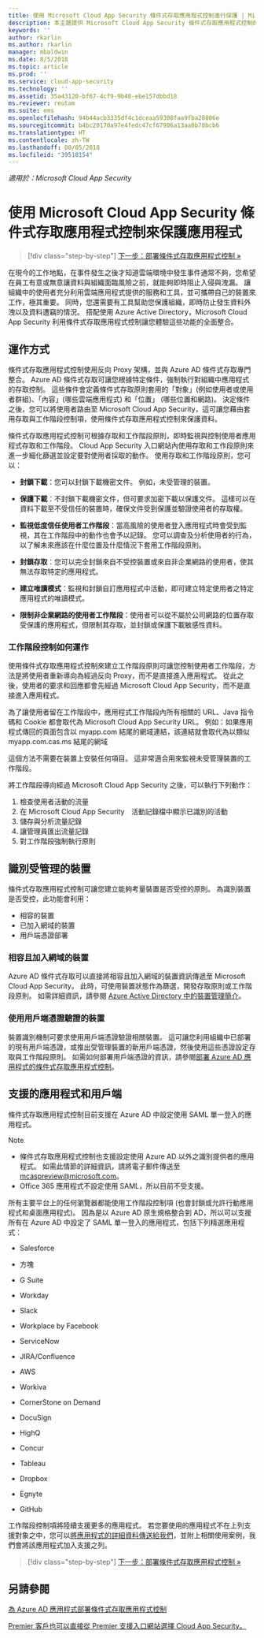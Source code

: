 ```yaml
---
title: 使用 Microsoft Cloud App Security 條件式存取應用程式控制進行保護 | Microsoft Docs
description: 本主題提供 Microsoft Cloud App Security 條件式存取應用程式控制的反向 Proxy 功能運作方式的資訊。
keywords: ''
author: rkarlin
ms.author: rkarlin
manager: mbaldwin
ms.date: 8/5/2018
ms.topic: article
ms.prod: ''
ms.service: cloud-app-security
ms.technology: ''
ms.assetid: 35a43120-bf67-4cf9-9b48-ebe157dbbd18
ms.reviewer: reutam
ms.suite: ems
ms.openlocfilehash: 94b44acb3335df4c1dceaa59308faa9fba20806e
ms.sourcegitcommit: b4bc20170a97e4fedc47cf67906a13aa0b70bcb6
ms.translationtype: HT
ms.contentlocale: zh-TW
ms.lasthandoff: 08/05/2018
ms.locfileid: "39518154"
---
```

*適用於：Microsoft Cloud App Security*


# <a name="protect-apps-with-microsoft-cloud-app-security-conditional-access-app-control"></a>使用 Microsoft Cloud App Security 條件式存取應用程式控制來保護應用程式

>[!div class="step-by-step"]
[下一步：部署條件式存取應用程式控制 »](proxy-deployment-aad.md)


在現今的工作地點，在事件發生之後才知道雲端環境中發生事件通常不夠，您希望在員工有意或無意讓資料與組織面臨風險之前，就能夠即時阻止入侵與洩漏。 讓組織中的使用者充分利用雲端應用程式提供的服務和工具，並可攜帶自己的裝置來工作，極其重要。 同時，您還需要有工具幫助您保護組織，即時防止發生資料外洩以及資料遭竊的情況。 搭配使用 Azure Active Directory，Microsoft Cloud App Security 利用條件式存取應用程式控制讓您體驗這些功能的全面整合。

## <a name="how-it-works"></a>運作方式

條件式存取應用程式控制使用反向 Proxy 架構，並與 Azure AD 條件式存取專門整合。 Azure AD 條件式存取可讓您根據特定條件，強制執行對組織中應用程式的存取控制。 這些條件會定義條件式存取原則套用的「對象」(例如使用者或使用者群組)、「內容」(哪些雲端應用程式) 和「位置」 (哪些位置和網路)。 決定條件之後，您可以將使用者路由至 Microsoft Cloud App Security，這可讓您藉由套用存取與工作階段控制項，使用條件式存取應用程式控制來保護資料。

條件式存取應用程式控制可根據存取和工作階段原則，即時監視與控制使用者應用程式存取和工作階段。 Cloud App Security 入口網站內使用存取和工作段原則來進一步細化篩選並設定要對使用者採取的動作。 使用存取和工作階段原則，您可以：

-   **封鎖下載**：您可以封鎖下載機密文件。 例如，未受管理的裝置。

-   **保護下載**：不封鎖下載機密文件，但可要求加密下載以保護文件。 這樣可以在資料下載至不受信任的裝置時，確保文件受到保護並驗證使用者的存取權。 

-   **監視低度信任使用者工作階段**：當高風險的使用者登入應用程式時會受到監視，其在工作階段中的動作也會予以記錄。 您可以調查及分析使用者的行為，以了解未來應該在什麼位置及什麼情況下套用工作階段原則。 

- **封鎖存取**：您可以完全封鎖來自不受控裝置或來自非企業網路的使用者，使其無法存取特定的應用程式。

- **建立唯讀模式**：監視和封鎖自訂應用程式中活動，即可建立特定使用者之特定應用程式的唯讀模式。  

- **限制非企業網路的使用者工作階段**：使用者可以從不屬於公司網路的位置存取受保護的應用程式，但限制其存取，並封鎖或保護下載敏感性資料。

### <a name="how-session-control-works"></a>工作階段控制如何運作

使用條件式存取應用程式控制來建立工作階段原則可讓您控制使用者工作階段，方法是將使用者重新導向為經過反向 Proxy，而不是直接進入應用程式。 從此之後，使用者的要求和回應都會先經過 Microsoft Cloud App Security，而不是直接進入應用程式。

為了讓使用者留在工作階段中，應用程式工作階段內所有相關的 URL、Java 指令碼和 Cookie 都會取代為 Microsoft Cloud App Security URL。 例如：如果應用程式傳回的頁面包含以 myapp.com 結尾的網域連結，該連結就會取代為以類似 myapp.com.cas.ms 結尾的網域 

這個方法不需要在裝置上安裝任何項目。 這非常適合用來監視未受管理裝置的工作階段。 

將工作階段導向經過 Microsoft Cloud App Security 之後，可以執行下列動作：
1. 檢查使用者活動的流量
2. 在 Microsoft Cloud App Security　活動記錄檔中顯示已識別的活動
3. 儲存與分析流量記錄
4. 讓管理員匯出流量記錄
5. 對工作階段強制執行原則

## <a name="managed-device-identification"></a>識別受管理的裝置

條件式存取應用程式控制可讓您建立能夠考量裝置是否受控的原則。 為識別裝置是否受控，此功能會利用：

-   相容的裝置 
-   已加入網域的裝置 
-   用戶端憑證部署
 
 
### <a name="compliant-and-domain-joined-devices"></a>相容且加入網域的裝置
Azure AD 條件式存取可以直接將相容且加入網域的裝置資訊傳遞至 Microsoft Cloud App Security。 此時，可使用裝置狀態作為篩選，開發存取原則或工作階段原則。
如需詳細資訊，請參閱 [Azure Active Directory 中的裝置管理簡介](https://docs.microsoft.com/azure/active-directory/device-management-introduction)。 

### <a name="client-certificate-authenticated-devices"></a>使用用戶端憑證驗證的裝置

裝置識別機制可要求使用用戶端憑證驗證相關裝置。 這可讓您利用組織中已部署的現有用戶端憑證，或推出受管理裝置的新用戶端憑證，然後使用這些憑證設定存取與工作階段原則。 如需如何部署用戶端憑證的資訊，請參閱[部署 Azure AD 應用程式的條件式存取應用程式控制](proxy-deployment-aad.md)。
 
## <a name="supported-apps-and-clients"></a>支援的應用程式和用戶端

條件式存取應用程式控制目前支援在 Azure AD 中設定使用 SAML 單一登入的應用程式。 

> [!NOTE]
> - 條件式存取應用程式控制也支援設定使用 Azure AD 以外之識別提供者的應用程式。 如需此情節的詳細資訊，請將電子郵件傳送至 mcaspreview@microsoft.com。
> - Office 365 應用程式不設定使用 SAML，所以目前不受支援。

所有主要平台上的任何瀏覽器都能使用工作階段控制項 (也會封鎖或允許行動應用程式和桌面應用程式)。 因為是以 Azure AD 原生規格整合到 AD，所以可以支援所有在 Azure AD 中設定了 SAML 單一登入的應用程式，包括下列精選應用程式：

-   Salesforce

-   方塊

-   G Suite

-   Workday

-   Slack

-   Workplace by Facebook

-   ServiceNow

-   JIRA/Confluence

-   AWS

-   Workiva

-   CornerStone on Demand

-   DocuSign

-   HighQ 

-   Concur

-   Tableau

-  Dropbox

-  Egnyte

-  GitHub

工作階段控制項將陸續支援更多的應用程式。 若您要使用的應用程式不在上列支援對象之中，您可以[將應用程式的詳細資料傳送給我們](mailto:casfeedback@microsoft.com)，並附上相關使用案例，我們會將該應用程式加入支援之列。



>[!div class="step-by-step"]
[下一步：部署條件式存取應用程式控制 »](proxy-deployment-aad.md)


## <a name="see-also"></a>另請參閱  
[為 Azure AD 應用程式部署條件式存取應用程式控制](proxy-deployment-aad.md)   

[Premier 客戶也可以直接從 Premier 支援入口網站選擇 Cloud App Security。](https://premier.microsoft.com/)  
  


